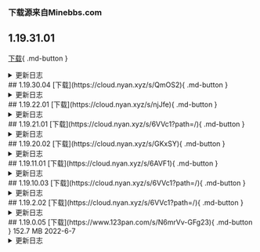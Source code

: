 
### 下载源来自Minebbs.com
## 1.19.31.01
[下载](https://cloud.nyan.xyz/s/A9nsG){ .md-button }
<details markdown='1'><summary>更新日志</summary>
1.19.31是基岩版的一次次要更新，发布于2022年10月4日，修复了一些漏洞。此版本与1.19.30相兼容。
</details>
## 1.19.30.04
[下载](https://cloud.nyan.xyz/s/QmOS2){ .md-button }
<details markdown='1'><summary>更新日志</summary>
更新同步了一些Java版的特性，并修复了一些漏洞。
注：现Android平台游戏自带音乐，而不再需要到市场中下载。
您也可以选择Minebbs提供的去音乐包精简版，占用空间更小。
</details>
## 1.19.22.01
[下载](https://cloud.nyan.xyz/s/njJfe){ .md-button }
<details markdown='1'><summary>更新日志</summary>
修复了一些漏洞。
</details>
## 1.19.21.01
[下载](https://cloud.nyan.xyz/s/6VVc1?path=/){ .md-button }
<details markdown='1'><summary>更新日志</summary>
修复了一些漏洞。此版本不兼容1.19.20。
</details>
## 1.19.20.02
[下载](https://cloud.nyan.xyz/s/GKxSY){ .md-button }
<details markdown='1'><summary>更新日志</summary>
同步了一些Java版的特性，并修复了一些漏洞。
</details>
## 1.19.11.01
[下载](https://cloud.nyan.xyz/s/6AVF1){ .md-button }
<details markdown='1'><summary>更新日志</summary>
修复了一些漏洞。此版本与1.19.10相兼容。
</details>
## 1.19.10.03
[下载](https://cloud.nyan.xyz/s/6VVc1?path=/){ .md-button }
<details markdown='1'><summary>更新日志</summary>
同步了一些Java版的特性，并修复了一些漏洞。
</details>
## 1.19.2.02
[下载](https://cloud.nyan.xyz/s/6VVc1?path=/){ .md-button }
<details markdown='1'><summary>更新日志</summary>
修复了一些漏洞。此版本与其他平台上的1.19.0和1.19.1相互兼容。
</details>
## 1.19.0.05
[下载](https://www.123pan.com/s/N6mrVv-GFg23){ .md-button }
152.7 MB
 2022-6-7

<details markdown='1'><summary>更新日志</summary>
Minecraft: 荒野更新
在全新的光明或黑暗中体验Minecraft。如果你敢在黑暗中躲避监守者。与青蛙和蝌蚪一起探索沼泽。让一个助手收集补给来填满你船上的箱子。用泥雕、泥土和红树林建造。你的选择是无穷无尽的！
</details>
